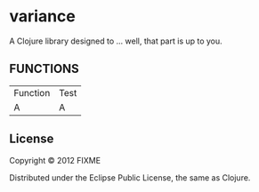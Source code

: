 # variance

A Clojure library designed to ... well, that part is up to you.

FUNCTIONS
------------------

<table>
<tr><td>Function</td><td>Test</td></tr>
<tr><td>A</td><td>A</td></tr>

</table>

## License

Copyright © 2012 FIXME

Distributed under the Eclipse Public License, the same as Clojure.
